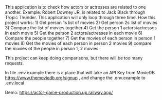 This application is to check how actors or actresses are related to one another.
Example: 
 Robert Downey JR. is related to Jack Black through Tropic Thunder.
This application will only loop through three time.
How this project works:
    1) Get person 1s list of movies
    2) Get person 2s list of movies
        3) Compare the list of movies together
    4) Get the person 1 actors/actresses in each movie
    5) Get the person 2 actors/actresses in each movie
        6) Compare the people together
    7) Get the movies of each person in person 1 movies
    8) Get the movies of each person in person 2 movies
        9) compare the movies of the people in person 1, 2 movies.

This project can keep doing comparisons, but there will be too many requests.

In file .env.example there is a place that will take an API Key from MovieDB
https://www.themoviedb.org/signup , and change the .env.example to .env.local


Demo: https://actor-game-production.up.railway.app/

